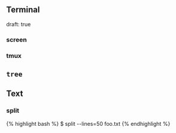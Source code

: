 ## Terminal
draft: true

### screen

### tmux

## `tree`

## Text

### split

{% highlight bash %}
$ split --lines=50 foo.txt
{% endhighlight %}
